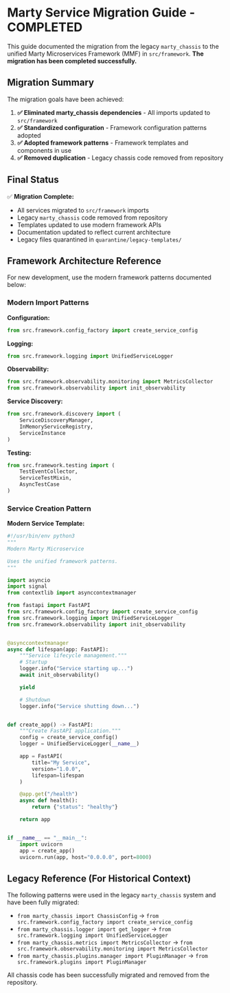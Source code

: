 # Marty Service Migration Guide - COMPLETED

This guide documented the migration from the legacy `marty_chassis` to the unified Marty Microservices Framework (MMF) in `src/framework`. **The migration has been completed successfully.**

## Migration Summary

The migration goals have been achieved:
1. **✅ Eliminated marty_chassis dependencies** - All imports updated to `src/framework`
2. **✅ Standardized configuration** - Framework configuration patterns adopted
3. **✅ Adopted framework patterns** - Framework templates and components in use
4. **✅ Removed duplication** - Legacy chassis code removed from repository

## Final Status

✅ **Migration Complete:**
- All services migrated to `src/framework` imports
- Legacy `marty_chassis` code removed from repository
- Templates updated to use modern framework APIs
- Documentation updated to reflect current architecture
- Legacy files quarantined in `quarantine/legacy-templates/`

## Framework Architecture Reference

For new development, use the modern framework patterns documented below:

### Modern Import Patterns

**Configuration:**
```python
from src.framework.config_factory import create_service_config
```

**Logging:**
```python
from src.framework.logging import UnifiedServiceLogger
```

**Observability:**
```python
from src.framework.observability.monitoring import MetricsCollector
from src.framework.observability import init_observability
```

**Service Discovery:**
```python
from src.framework.discovery import (
    ServiceDiscoveryManager,
    InMemoryServiceRegistry,
    ServiceInstance
)
```

**Testing:**
```python
from src.framework.testing import (
    TestEventCollector,
    ServiceTestMixin,
    AsyncTestCase
)
```

### Service Creation Pattern

**Modern Service Template:**
```python
#!/usr/bin/env python3
"""
Modern Marty Microservice

Uses the unified framework patterns.
"""

import asyncio
import signal
from contextlib import asynccontextmanager

from fastapi import FastAPI
from src.framework.config_factory import create_service_config
from src.framework.logging import UnifiedServiceLogger
from src.framework.observability import init_observability


@asynccontextmanager
async def lifespan(app: FastAPI):
    """Service lifecycle management."""
    # Startup
    logger.info("Service starting up...")
    await init_observability()

    yield

    # Shutdown
    logger.info("Service shutting down...")


def create_app() -> FastAPI:
    """Create FastAPI application."""
    config = create_service_config()
    logger = UnifiedServiceLogger(__name__)

    app = FastAPI(
        title="My Service",
        version="1.0.0",
        lifespan=lifespan
    )

    @app.get("/health")
    async def health():
        return {"status": "healthy"}

    return app


if __name__ == "__main__":
    import uvicorn
    app = create_app()
    uvicorn.run(app, host="0.0.0.0", port=8000)
```

## Legacy Reference (For Historical Context)

The following patterns were used in the legacy `marty_chassis` system and have been fully migrated:

- `from marty_chassis import ChassisConfig` → `from src.framework.config_factory import create_service_config`
- `from marty_chassis.logger import get_logger` → `from src.framework.logging import UnifiedServiceLogger`
- `from marty_chassis.metrics import MetricsCollector` → `from src.framework.observability.monitoring import MetricsCollector`
- `from marty_chassis.plugins.manager import PluginManager` → `from src.framework.plugins import PluginManager`

All chassis code has been successfully migrated and removed from the repository.
